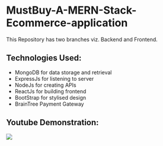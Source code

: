 # MustBuy-A-MERN-Stack-Ecommerce-application
This Repository has two branches viz. Backend and Frontend.

## Technologies Used:
<ul>
  <li>MongoDB for data storage and retrieval</li>
  <li>ExpressJs for listening to server</li>
  <li>NodeJs for creating APIs</li>
  <li>ReactJs for building frontend</li>
  <li>BootStrap for stylised design</li>
  <li>BrainTree Payment Gateway</li>
</ul>

## Youtube Demonstration:
<a href = "https://youtu.be/jqQSlGTDWUc"><img src = "https://user-images.githubusercontent.com/55969525/120698061-251d9400-c4cc-11eb-98b7-ae4f6400a028.png"/></a>
